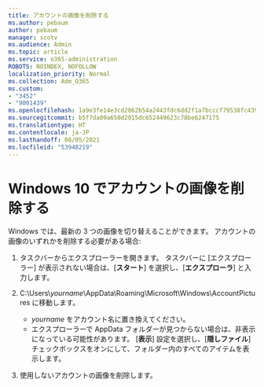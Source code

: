 ```yaml
---
title: アカウントの画像を削除する
ms.author: pebaum
author: pebaum
manager: scotv
ms.audience: Admin
ms.topic: article
ms.service: o365-administration
ROBOTS: NOINDEX, NOFOLLOW
localization_priority: Normal
ms.collection: Adm_O365
ms.custom:
- "3452"
- "9001439"
ms.openlocfilehash: 1a9e3fe14e3cd2062b54a2443fdc6dd2f1a7bcccf79538fc439295ce43082149
ms.sourcegitcommit: b5f7da89a650d2915dc652449623c78be6247175
ms.translationtype: HT
ms.contentlocale: ja-JP
ms.lasthandoff: 08/05/2021
ms.locfileid: "53948219"
---
```

# <a name="delete-an-account-picture-in-windows-10"></a>Windows 10 でアカウントの画像を削除する

Windows では、最新の 3 つの画像を切り替えることができます。 アカウントの画像のいずれかを削除する必要がある場合:

1. タスクバーからエクスプローラーを開きます。 タスクバーに [エクスプローラー] が表示されない場合は、[**スタート**] を選択し、[**エクスプローラ**] と入力します。

2. C:\Users\\*yourname*\AppData\Roaming\Microsoft\Windows\AccountPictures に移動します。 
    - *yourname* をアカウント名に置き換えてください。
    - エクスプローラーで AppData フォルダーが見つからない場合は、非表示になっている可能性があります。 [**表示**] 設定を選択し、[**隠しファイル**] チェックボックスをオンにして、フォルダー内のすべてのアイテムを表示します。

3. 使用しないアカウントの画像を削除します。
 
 